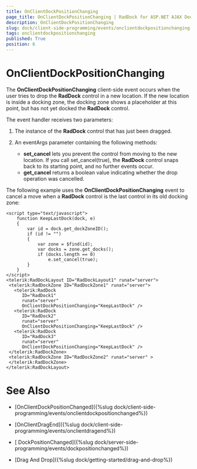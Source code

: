 ```yaml
---
title: OnClientDockPositionChanging
page_title: OnClientDockPositionChanging | RadDock for ASP.NET AJAX Documentation
description: OnClientDockPositionChanging
slug: dock/client-side-programming/events/onclientdockpositionchanging
tags: onclientdockpositionchanging
published: True
position: 6
---
```


# OnClientDockPositionChanging




The **OnClientDockPositionChanging** client-side event occurs when the user tries to drop the **RadDock** control in a new location. If the new location is inside a docking zone, the docking zone shows a placeholder at this point, but has not yet docked the **RadDock** control.

The event handler receives two parameters:

1. The instance of the **RadDock** control that has just been dragged.

1. An eventArgs parameter containing the following methods:
	* **set_cancel** lets you prevent the control from moving to the new location. If you call set_cancel(true), the **RadDock** control snaps back to its starting point, and no further events occur.
	* **get_cancel** returns a boolean value indicating whether the drop operation was cancelled.

The following example uses the **OnClientDockPositionChanging** event to cancel a move when a **RadDock** control is the last control in its old docking zone:

````ASP.NET
<script type="text/javascript">
    function KeepLastDock(dock, e)
    {
        var id = dock.get_dockZoneID();
        if (id != "")
        {
            var zone = $find(id);
            var docks = zone.get_docks();
            if (docks.length == 0)
                e.set_cancel(true);
        }
    }
</script>
<telerik:RadDockLayout ID="RadDockLayout1" runat="server">
 <telerik:RadDockZone ID="RadDockZone1" runat="server">
   <telerik:RadDock
      ID="RadDock1"
      runat="server"
      OnClientDockPositionChanging="KeepLastDock" />
   <telerik:RadDock
      ID="RadDock2"
      runat="server"
      OnClientDockPositionChanging="KeepLastDock" />
   <telerik:RadDock
      ID="RadDock3"
      runat="server"
      OnClientDockPositionChanging="KeepLastDock" />         
 </telerik:RadDockZone>
 <telerik:RadDockZone ID="RadDockZone2" runat="server" >
 </telerik:RadDockZone>
</telerik:RadDockLayout> 
````



# See Also

 * [OnClientDockPositionChanged]({%slug dock/client-side-programming/events/onclientdockpositionchanged%})

 * [OnClientDragEnd]({%slug dock/client-side-programming/events/onclientdragend%})

 * [ DockPositionChanged]({%slug dock/server-side-programming/events/dockpositionchanged%})

 * [Drag And Drop]({%slug dock/getting-started/drag-and-drop%})
